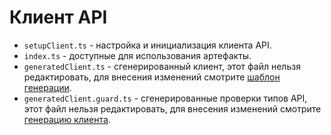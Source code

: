# Клиент API

- `setupClient.ts` - настройка и инициализация клиента API.
- `index.ts` - доступные для использования артефакты.
- `generatedClient.ts` - сгенерированный клиент, этот файл нельзя редактировать, для внесения изменений смотрите [шаблон генерации](../../../scripts/clientApiGenerator/readme.md).
- `generatedClient.guard.ts` - сгенерированные проверки типов API, этот файл нельзя редактировать, для внесения изменений смотрите [генерацию клиента](../../../scripts/clientApiGenerator/readme.md).
